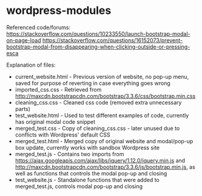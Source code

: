 # wordpress-modules

Referenced code/forums:
https://stackoverflow.com/questions/10233550/launch-bootstrap-modal-on-page-load
https://stackoverflow.com/questions/16152073/prevent-bootstrap-modal-from-disappearing-when-clicking-outside-or-pressing-esca


Explanation of files:
* current_website.html - Previous version of website, no pop-up menu, saved for purpose of reverting in case everything goes wrong
* imported_css.css - Retrieved from http://maxcdn.bootstrapcdn.com/bootstrap/3.3.6/css/bootstrap.min.css
* cleaning_css.css - Cleaned css code (removed extra unnecessary parts)
* test_website.html - Used to test different examples of code, currently has original modal code snippet
* merged_test.css - Copy of cleaning_css.css - later unused due to conflicts with Wordpress' default CSS
* merged_test.html - Merged copy of original website and modal/pop-up box update, currently works with sandbox Wordpress site
* merged_test.js - Contains two imports from https://ajax.googleapis.com/ajax/libs/jquery/1.12.0/jquery.min.js and http://maxcdn.bootstrapcdn.com/bootstrap/3.3.6/js/bootstrap.min.js, as well as functions that controls the modal pop-up and closing
* test_website.js - Standalone functions that were added to merged_test.js, controls modal pop-up and closing